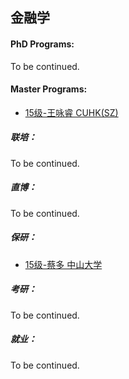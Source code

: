 ## 金融学

#### PhD Programs:

To be continued.

#### Master Programs:

  - [15级-王咏睿 CUHK(SZ)](个人申请总结/金融系/金融学/[CN]-15-王咏睿.md)

##### 联培：

To be continued.

##### 直博：

To be continued.

##### 保研：

- [15级-蔡多 中山大学](个人申请总结/金融系/金融学/[CN]-15-蔡多.md)

##### 考研：

To be continued.

##### 就业：

To be continued.
